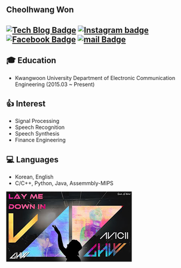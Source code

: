 ## Cheolhwang Won

[![Tech Blog Badge](http://img.shields.io/badge/-Tech%20blog-black?style=flat-square&logo=github&link=https://blog.naver.com/wch18735)](https://blog.naver.com/wch18735)
[![Instagram badge](https://img.shields.io/badge/Instagram-fa58d0?style=flat-square&logo=instagram&logoColor=white)](https://www.instagram.com/?hl=ko)
[![Facebook Badge](https://img.shields.io/badge/Facebook-1877f2?style=flat-square&logo=Facebook&logoColor=white&link=https://www.facebook.com/cheolhwang.won.9)](https://www.facebook.com/cheolhwang.won.9)
[![mail Badge](https://img.shields.io/badge/Mail-d14836?style=flat-square&logo=Gmail&logoColor=white&link=mailto:wch18735@nate.com)](mailto:wch18735@nate.com)  
----
## :mortar_board: Education
- Kwangwoon University Department of Electronic Communication Engineering (2015.03 ~ Present)

## :thumbsup: Interest
- Signal Processing
- Speech Recognition
- Speech Synthesis
- Finance Engineering

## :computer: Languages
- Korean, English
- C/C++, Python, Java, Assemmbly-MIPS

![[bgm](./mp3/bgm.mp3)](./img/favorite.jpg)

<!--
**wch18735/wch18735** is a ✨ _special_ ✨ repository because its `README.md` (this file) appears on your GitHub profile.

Here are some ideas to get you started:

- 🔭 I’m currently working on ...
- 🌱 I’m currently learning ...
- 👯 I’m looking to collaborate on ...
- 🤔 I’m looking for help with ...
- 💬 Ask me about ...
- 📫 How to reach me: ...
- 😄 Pronouns: ...
- ⚡ Fun fact: ...
-->
